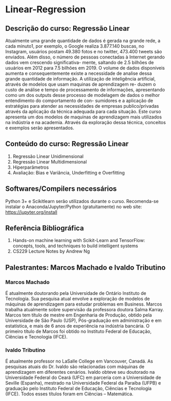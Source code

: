 # Linear-Regression

## Descrição do curso: Regressão Linear
Atualmente uma grande quantidade de dados é gerada na grande rede, a cada minuto1, por exemplo, o Google realiza 3.877.140 buscas, no Instagram, usuários postam 49.380 fotos e no twitter, 473.400 tweets são enviados.
Além disso, o número de pessoas conectadas à Internet gerando dados vem crescendo significativa- mente, saltando de 2.5 bilhões de usuários em 2012 para 7.5 bilhões em 2019.
O volume de dados disponíveis aumenta e consequentemente existe a necessidade de analise dessa grande quantidade de informação.
A utilização de inteligência artificial, através de modelos que usam maquinas de aprendizagem re- duzem o custo de análise e tempo de processamento de informações, apresentando como um dos outputs desse processo de modelagem de dados o melhor entendimento do comportamento de con- sumidores e a aplicação de estratégias para atender as necessidades de empresas publico/privadas através da aplicação da técnica adequada para cada situação.
Este curso apresenta um dos modelos de maquinas de aprendizagem mais utilizados na indústria e na academia. Através da exploração dessa técnica, conceitos e exemplos serão apresentados.

## Conteúdo do curso: Regressão Linear
1. Regressão Linear Unidimensional
2. Regressão Linear Multidimensional
3. Hiperparâmetros
4. Avaliação: Bias e Variância, Underfitting e Overfitting

## Softwares/Compilers necessários
Python 3+ e Scikitlearn serão utilizados durante o curso. Recomenda-se instalar o Anaconda/Jupyter/Python (gratuitamente) no web site: https://jupyter.org/install

## Referência Bibliográfica

1. Hands-on machine learning with Scikit-Learn and TensorFlow: concepts, tools, and techniques to build intelligent systems 
2. CS229 Lecture Notes by Andrew Ng

## Palestrantes: Marcos Machado e Ivaldo Tributino

### Marcos Machado 
É atualmente doutorando pela Universidade de Ontário Instituto de Tecnologia. Sua pesquisa atual envolve a exploração de modelos de máquinas de aprendizagem para estudar problemas em Business. Marcos trabalha atualmente sobre supervisão da professora doutora Salma Karray. Marcos tem título de mestre em Engenharia de Produção, obtido pela Universidade de São Paulo (USP), Pós-graduação em administração e em estatística, e mais de 6 anos de experiência na indústria bancária. O primeiro título de Marcos foi obtido no Instituto Federal de Educação, Ciências e Tecnologia (IFCE).

### Ivaldo Tributino
É atualmente professor no LaSalle College em Vancouver, Canadá. As pesquisas atuais do Dr. Ivaldo são relacionadas com máquinas de aprendizagem em diferentes cenários. Ivaldo obteve seu doutorado na Universidade Federal do Ceará (UFC) em parceria com a Universidade de Seville (Espanha), mestrado na Universidade Federal da Paraíba (UFPB) e graduação pelo Instituto Federal de Educação, Ciências e Tecnologia (IFCE). Todos esses títulos foram em Ciências – Matemática.

